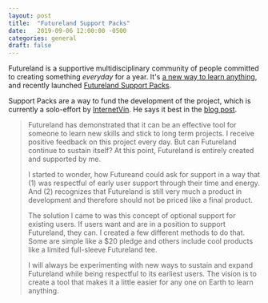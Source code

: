 ```yaml
---
layout: post
title:  "Futureland Support Packs"
date:   2019-09-06 12:00:00 -0500
categories: general
draft: false
---
```


Futureland is a supportive multidisciplinary community of people committed to creating something _everyday_ for a year. It's [a new way to learn anything](https://hfo.futureland.tv/), and recently launched [Futureland Support Packs](https://internetvin.com/2019/09/06/futureland-support-packs/).

Support Packs are a way to fund the development of the project, which is currently a solo-effort by [InternetVin](http://www.twitter.com/internetvin). He says it best in the [blog post](https://internetvin.com/2019/09/06/futureland-support-packs/).

> Futureland has demonstrated that it can be an effective tool for someone to learn new skills and stick to long term projects. I receive positive feedback on this project every day. But can Futureland continue to sustain itself? At this point, Futureland is entirely created and supported by me. 
>
> I started to wonder, how Futureand could ask for support in a way that (1) was respectful of early user support through their time and energy. And (2) recognizes that Futureland is still very much a product in development and therefore should not be priced like a final product.
>
> The solution I came to was this concept of optional support for existing users. If users want and are in a position to support Futureland, they can. I created a few different methods to do that. Some are simple like a $20 pledge and others include cool products like a limited full-sleeve Futureland tee.
>
> I will always be experimenting with new ways to sustain and expand Futureland while being respectful to its earliest users. The vision is to create a tool that makes it a little easier for any one on Earth to learn anything.
